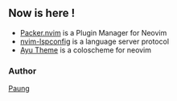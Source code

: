 ## Now is here !

- [Packer.nvim](https://github.com/wbthomason/packer.nvim) is a Plugin Manager for Neovim 
- [nvim-lspconfig](https://github.com/neovim/nvim-lspconfig) is a language server protocol 
- [Ayu Theme](https://github.com/Shatur/neovim-ayu) is a coloscheme for neovim 

### Author
[Paung](https://github.com/asfung)


